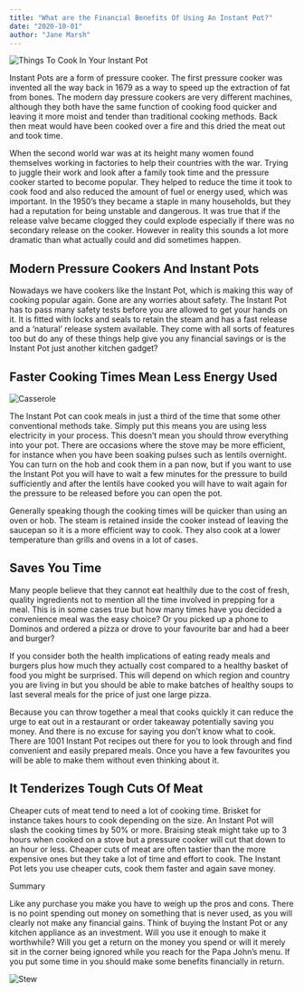 ```yaml
---
title: "What are the Financial Benefits Of Using An Instant Pot?"
date: "2020-10-01"
author: "Jane Marsh"
---
```

![Things To Cook In Your Instant Pot](https://artofhealthyliving.com/wp-content/uploads/2020/09/things-to-cook-in-your-instant-pot.jpg)

Instant Pots are a form of pressure cooker. The first pressure cooker was invented all the way back in 1679 as a way to speed up the extraction of fat from bones. The modern day pressure cookers are very different machines, although they both have the same function of cooking food quicker and leaving it more moist and tender than traditional cooking methods. Back then meat would have been cooked over a fire and this dried the meat out and took time.

When the second world war was at its height many women found themselves working in factories to help their countries with the war. Trying to juggle their work and look after a family took time and the pressure cooker started to become popular. They helped to reduce the time it took to cook food and also reduced the amount of fuel or energy used, which was important. In the 1950’s they became a staple in many households, but they had a reputation for being unstable and dangerous. It was true that if the release valve became clogged they could explode especially if there was no secondary release on the cooker. However in reality this sounds a lot more dramatic than what actually could and did sometimes happen.

## Modern Pressure Cookers And Instant Pots

Nowadays we have cookers like the Instant Pot, which is making this way of cooking popular again. Gone are any worries about safety. The Instant Pot has to pass many safety tests before you are allowed to get your hands on it. It is fitted with locks and seals to retain the steam and has a fast release and a ‘natural’ release system available. They come with all sorts of features too but do any of these things help give you any financial savings or is the Instant Pot just another kitchen gadget?

## Faster Cooking Times Mean Less Energy Used

![Casserole](https://artofhealthyliving.com/wp-content/uploads/2020/10/casserole.jpg)

The Instant Pot can cook meals in just a third of the time that some other conventional methods take. Simply put this means you are using less electricity in your process. This doesn’t mean you should throw everything into your pot. There are occasions where the stove may be more efficient, for instance when you have been soaking pulses such as lentils overnight. You can turn on the hob and cook them in a pan now, but if you want to use the Instant Pot you will have to wait a few minutes for the pressure to build sufficiently and after the lentils have cooked you will have to wait again for the pressure to be released before you can open the pot.

Generally speaking though the cooking times will be quicker than using an oven or hob. The steam is retained inside the cooker instead of leaving the saucepan so it is a more efficient way to cook. They also cook at a lower temperature than grills and ovens in a lot of cases.

## Saves You Time

Many people believe that they cannot eat healthily due to the cost of fresh, quality ingredients not to mention all the time involved in prepping for a meal. This is in some cases true but how many times have you decided a convenience meal was the easy choice? Or you picked up a phone to Dominos and ordered a pizza or drove to your favourite bar and had a beer and burger?

If you consider both the health implications of eating ready meals and burgers plus how much they actually cost compared to a healthy basket of food you might be surprised. This will depend on which region and country you are living in but you should be able to make batches of healthy soups to last several meals for the price of just one large pizza.

Because you can throw together a meal that cooks quickly it can reduce the urge to eat out in a restaurant or order takeaway potentially saving you money. And there is no excuse for saying you don’t know what to cook. There are 1001 Instant Pot recipes out there for you to look through and find convenient and easily prepared meals. Once you have a few favourites you will be able to make them without even thinking about it.

## It Tenderizes Tough Cuts Of Meat

Cheaper cuts of meat tend to need a lot of cooking time. Brisket for instance takes hours to cook depending on the size. An Instant Pot will slash the cooking times by 50% or more. Braising steak might take up to 3 hours when cooked on a stove but a pressure cooker will cut that down to an hour or less. Cheaper cuts of meat are often tastier than the more expensive ones but they take a lot of time and effort to cook. The Instant Pot lets you use cheaper cuts, cook them faster and again save money.

Summary

Like any purchase you make you have to weigh up the pros and cons. There is no point spending out money on something that is never used, as you will clearly not make any financial gains. Think of buying the Instant Pot or any kitchen appliance as an investment. Will you use it enough to make it worthwhile? Will you get a return on the money you spend or will it merely sit in the corner being ignored while you reach for the Papa John’s menu. If you put some time in you should make some benefits financially in return.

![Stew](https://artofhealthyliving.com/wp-content/uploads/2020/10/stew.jpg)
